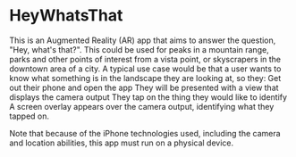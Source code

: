 # HeyWhatsThat
This is an Augmented Reality (AR) app that aims to answer the question, "Hey, what's that?". This could be used for peaks in a mountain range, parks and other points of interest from a vista point, or skyscrapers in the downtown area of a city. A typical use case would be that a user wants to know what something is in the landscape they are looking at, so they:  Get out their phone and open the app They will be presented with a view that displays the camera output They tap on the thing they would like to identify A screen overlay appears over the camera output, identifying what they tapped on.

Note that because of the iPhone technologies used, including the camera and location abilities, this app must run on a physical device.
